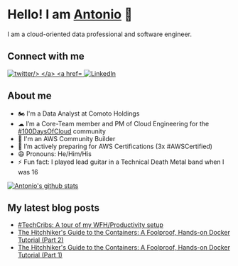 # Hello! I am [Antonio](https://blog.antoniolofiego.com) 👋
I am a cloud-oriented data professional and software engineer. 

## Connect with me
<p align="left">
  <a href="https://twitter.com/antonio_lofiego">
    <img src="https://img.icons8.com/android/48/000000/twitter.png" alt="twitter/>
  </a>
  <a href="https://linkedin.com/in/antoniolofiego">
    <img src="https://img.icons8.com/android/48/000000/linkedin.png" alt="LinkedIn">
  </a>
</p>

## About me
- 🏍 I'm a Data Analyst at Comoto Holdings
- ☁ I’m a Core-Team member and PM of Cloud Engineering for the [#100DaysOfCloud](https://github.com/antoniolofiego/100DaysOfCloudApp) community
- 🚀 I'm an AWS Community Builder
- 🌱 I’m actively preparing for AWS Certifications (3x #AWSCertified)
- 😄 Pronouns: He/Him/His
- ⚡ Fun fact: I played lead guitar in a Technical Death Metal band when I was 16

[![Antonio's github stats](https://github-readme-stats.vercel.app/api?username=antoniolofiego)](https://github.com/anuraghazra/github-readme-stats)

## My latest blog posts
<!-- HASHNODE:START -->
- [#TechCribs: A tour of my WFH/Productivity setup](https://blog.antoniolofiego.com/techcribs-a-tour-of-my-wfhproductivity-setup)
- [The Hitchhiker's Guide to the Containers: A Foolproof, Hands-on Docker Tutorial (Part 2)](https://blog.antoniolofiego.com/the-hitchhikers-guide-to-the-containers-a-foolproof-hands-on-docker-tutorial-part-2)
- [The Hitchhiker's Guide to the Containers: A Foolproof, Hands-on Docker Tutorial (Part 1)](https://blog.antoniolofiego.com/the-hitchhikers-guide-to-the-containers-a-foolproof-hands-on-docker-tutorial-part-1)
<!-- HASHNODE:END -->
